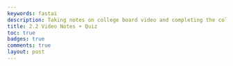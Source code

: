 ```yaml
---
keywords: fastai
description: Taking notes on college board video and completing the college board quiz.
title: 2.2 Video Notes + Quiz
toc: true 
badges: true
comments: true
layout: post
---
```


